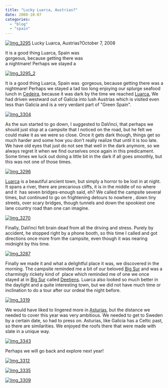 ```yaml
---
title: "Lucky Luarca, Austrias?"
date: 2008-10-07
categories: 
  - "blog"
  - "spain"
---
```


 [![Img_3295](https://pub-ac94b3f306b24c0dba4238943c97f2e1.r2.dev/img_3295.jpg "Img_3295")](https://pub-ac94b3f306b24c0dba4238943c97f2e1.r2.dev/photos/uncategorized/2008/10/07/img_3295.jpg) Lucky Luarca, Austrias?October 7, 2008

It is a good thing Luarca, Spain was  
gorgeous, because getting there was  
a nightmare! Perhaps we stayed a

<!--more-->

[![Img_3295_2](http://soultravelers3new.local/images/2008/10/07/img_3295_2.jpg "Img_3295_2")](https://pub-ac94b3f306b24c0dba4238943c97f2e1.r2.dev/photos/uncategorized/2008/10/07/img_3295_2.jpg)

It is a good thing Luarca, Spain was  gorgeous, because getting there was a nightmare! Perhaps we stayed a tad too long enjoying our splurge seafood lunch in [Cedeira](http://soultravelers3new.local/2008/10/post.html#more), because it was dark by the time we reached [Luarca.](http://en.wikipedia.org/wiki/Luarca) We had driven westward out of Galicia into lush Austrias which is visited even less than Galicia and is a very verdant part of "Green Spain".

[![Img_3304](http://soultravelers3new.local/images/2008/10/07/img_3304.jpg "Img_3304")](https://pub-ac94b3f306b24c0dba4238943c97f2e1.r2.dev/photos/uncategorized/2008/10/07/img_3304.jpg)

As the sun started to go down, I suggested to DaVinci, that perhaps we should just stop at a campsite that I noticed on the road, but he felt we could make it as we were so close. Once it gets dark though, things get so much harder and some how you don't really realize that until it is too late. We have old eyes that just do not see that well in the dark anymore, so we always regret it when we find ourselves once again in this predicament. Some times we luck out doing a little bit in the dark if all goes smoothly, but this was not one of those times.

[![Img_3296](https://pub-ac94b3f306b24c0dba4238943c97f2e1.r2.dev/img_3296.jpg "Img_3296")](https://pub-ac94b3f306b24c0dba4238943c97f2e1.r2.dev/photos/uncategorized/2008/10/07/img_3296.jpg)

[Luarca](http://www.spain.info/TourSpain/Destinos/TipoIII/Datos+Generales/C/BP/0/Luarca?Language=en) is a beautiful ancient town, but simply a horror to be lost in at night. It spans a river, there are precarious cliffs, it is in the middle of no where and it  has seven bridges-enough said, eh? We called the campsite several times, but continued to go on frightening detours to nowhere , down tiny streets, over scary bridges, though tunnels and down the spookiest one lane country road than one can imagine.

[![Img_3270](http://soultravelers3new.local/images/2008/10/07/img_3270.jpg "Img_3270")](https://pub-ac94b3f306b24c0dba4238943c97f2e1.r2.dev/photos/uncategorized/2008/10/07/img_3270.jpg)

Finally, DaVinci felt brain dead from all the driving and stress. Purely by accident, he stopped right by a phone booth, so this time I called and got directions once more from the campsite, even though it was nearing midnight by this time.

[![Img_3287](http://soultravelers3new.local/images/2008/10/07/img_3287.jpg "Img_3287")](https://pub-ac94b3f306b24c0dba4238943c97f2e1.r2.dev/photos/uncategorized/2008/10/07/img_3287.jpg)

Finally we made it and what a delightful place it was, we discovered in the morning. The campsite reminded me a bit of our beloved [Big Sur](http://en.wikipedia.org/wiki/Big_Sur) and was a charmingly rickety kind of  place which reminded me of one we once stayed at in [Big Sur](http://jrabold.net/bigsur/) called [Deetjens](http://www.deetjens.com/home.htm). Luarca also looked so much better in the daylight and a quite interesting town, but we did not have much time or inclination to do a tour after our ordeal the night before.

[![Img_3319](http://soultravelers3new.local/images/2008/10/07/img_3319.jpg "Img_3319")](https://pub-ac94b3f306b24c0dba4238943c97f2e1.r2.dev/photos/uncategorized/2008/10/07/img_3319.jpg)

We would have liked to lingered more in [Asturias](http://en.wikipedia.org/wiki/Asturias), but the distance we needed to cover this year was very ambitious. We needed to get to Sweden by a certain date, so had to press on. Asturias, like Galicia has a Celtic past, so there are similarities. We enjoyed the roofs there that were made with slate in a unique way.

[![Img_3343](http://soultravelers3new.local/images/2008/10/07/img_3343.jpg "Img_3343")](https://pub-ac94b3f306b24c0dba4238943c97f2e1.r2.dev/photos/uncategorized/2008/10/07/img_3343.jpg)

Perhaps we will go back and explore next year!

[![Img_3312](http://soultravelers3new.local/images/2008/10/07/img_3312.jpg "Img_3312")](https://pub-ac94b3f306b24c0dba4238943c97f2e1.r2.dev/photos/uncategorized/2008/10/07/img_3312.jpg)

[![Img_3335](http://soultravelers3new.local/images/2008/10/07/img_3335.jpg "Img_3335")](https://pub-ac94b3f306b24c0dba4238943c97f2e1.r2.dev/photos/uncategorized/2008/10/07/img_3335.jpg)

[![Img_3309](https://pub-ac94b3f306b24c0dba4238943c97f2e1.r2.dev/img_3309.jpg "Img_3309")](https://pub-ac94b3f306b24c0dba4238943c97f2e1.r2.dev/photos/uncategorized/2008/10/07/img_3309.jpg)
